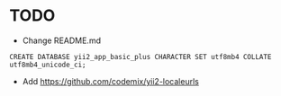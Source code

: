 # TODO

- Change README.md

``` mysql
CREATE DATABASE yii2_app_basic_plus CHARACTER SET utf8mb4 COLLATE utf8mb4_unicode_ci;
```

- Add https://github.com/codemix/yii2-localeurls
